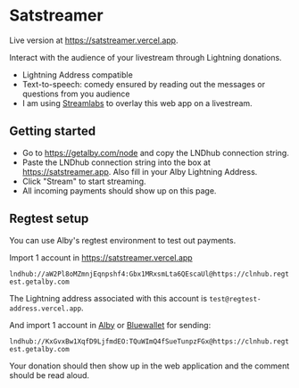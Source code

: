 # Satstreamer

Live version at https://satstreamer.vercel.app.

Interact with the audience of your livestream through Lightning donations.

- Lightning Address compatible
- Text-to-speech: comedy ensured by reading out the messages or questions from you audience
- I am using [Streamlabs](https://streamlabs.com) to overlay this web app on a livestream.

## Getting started
- Go to https://getalby.com/node and copy the LNDhub connection string.
- Paste the LNDhub connection string into the box at https://satstreamer.app. Also fill in your Alby Lightning Address.
- Click "Stream" to start streaming.
- All incoming payments should show up on this page.

## Regtest setup
You can use Alby's regtest environment to test out payments.

Import 1 account in https://satstreamer.vercel.app

`lndhub://aW2Pl8oMZmnjEqnpshf4:Gbx1MRxsmLta6QEscaUl@https://clnhub.regtest.getalby.com`

The Lightning address associated with this account is `test@regtest-address.vercel.app`.

And import 1 account in [Alby](https://getalby.com) or [Bluewallet](https://bluewallet.io) for sending:

`lndhub://KxGvxBw1XqfD9LjfmdEO:TQuWImQ4fSueTunpzFGx@https://clnhub.regtest.getalby.com`

Your donation should then show up in the web application and the comment should be read aloud.